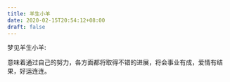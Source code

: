 ```yaml
---
title: 羊生小羊
date: 2020-02-15T20:54:12+08:00
draft: false
---
```


梦见羊生小羊:

意味着通过自己的努力，各方面都将取得不错的进展，将会事业有成，爱情有结果，好运连连。
